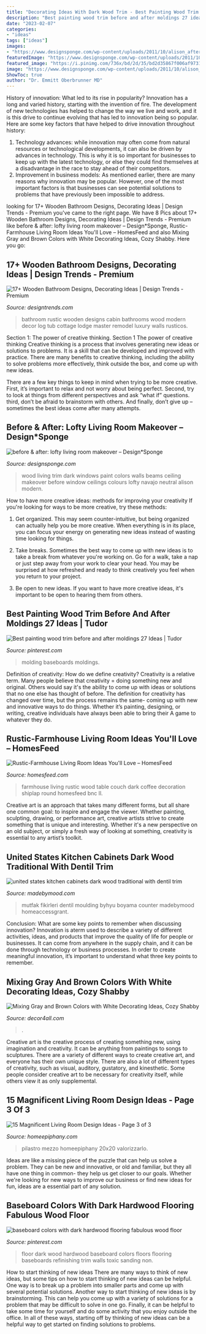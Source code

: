 ```yaml
---
title: "Decorating Ideas With Dark Wood Trim - Best Painting Wood Trim Before And After Moldings 27 Ideas"
description: "Best painting wood trim before and after moldings 27 ideas"
date: "2023-02-07"
categories:
- "ideas"
tags: ["ideas"]
images:
- "https://www.designsponge.com/wp-content/uploads/2011/10/alison_after1.jpg"
featuredImage: "https://www.designsponge.com/wp-content/uploads/2011/10/alison_after1.jpg"
featured_image: "https://i.pinimg.com/736x/bd/2d/35/bd2d35867f006af9731a7fa7ae29fe7a.jpg"
image: "https://www.designsponge.com/wp-content/uploads/2011/10/alison_after1.jpg"
ShowToc: true
author: "Dr. Emmitt Oberbrunner MD"
---
```



History of innovation: What led to its rise in popularity?
Innovation has a long and varied history, starting with the invention of fire. The development of new technologies has helped to change the way we live and work, and it is this drive to continue evolving that has led to innovation being so popular. Here are some key factors that have helped to drive innovation throughout history: 
1) Technology advances: while innovation may often come from natural resources or technological developments, it can also be driven by advances in technology. This is why it is so important for businesses to keep up with the latest technology, or else they could find themselves at a disadvantage in the race to stay ahead of their competitors. 
2) Improvement in business models: As mentioned earlier, there are many reasons why innovation may be popular. However, one of the most important factors is that businesses can see potential solutions to problems that have previously been impossible to address.

	

		
looking for 17+ Wooden Bathroom Designs, Decorating Ideas | Design Trends - Premium you've came to the right page. We have 8 Pics about 17+ Wooden Bathroom Designs, Decorating Ideas | Design Trends - Premium like before &amp; after: lofty living room makeover – Design*Sponge, Rustic-Farmhouse Living Room Ideas You&#039;ll Love – HomesFeed and also Mixing Gray and Brown Colors with White Decorating Ideas, Cozy Shabby. Here you go:
		
    
## 17+ Wooden Bathroom Designs, Decorating Ideas | Design Trends - Premium

<img loading=lazy src="https://images.designtrends.com/wp-content/uploads/2016/03/09141514/Wooden-Rustic-Bathroom.jpg" onerror="this.onerror=null;this.src='https://tse4.mm.bing.net/th?id=OIP.cdKEIhKBkmZWffZsuvgh4QHaLH&amp;pid=15.1';" alt="17+ Wooden Bathroom Designs, Decorating Ideas | Design Trends - Premium">

_Source: designtrends.com_

>bathroom rustic wooden designs cabin bathrooms wood modern decor log tub cottage lodge master remodel luxury walls rusticos. 

	

Section 1: The power of creative thinking.
Section 1 The power of creative thinking
Creative thinking is a process that involves generating new ideas or solutions to problems. It is a skill that can be developed and improved with practice. There are many benefits to creative thinking, including the ability to solve problems more effectively, think outside the box, and come up with new ideas.

There are a few key things to keep in mind when trying to be more creative. First, it’s important to relax and not worry about being perfect. Second, try to look at things from different perspectives and ask “what if” questions. third, don’t be afraid to brainstorm with others. And finally, don’t give up – sometimes the best ideas come after many attempts.

    
## Before &amp; After: Lofty Living Room Makeover – Design*Sponge

<img loading=lazy src="https://www.designsponge.com/wp-content/uploads/2011/10/alison_after1.jpg" onerror="this.onerror=null;this.src='https://tse4.mm.bing.net/th?id=OIP.0niShVJFeAYVH0uII7nZEAHaKU&amp;pid=15.1';" alt="before &amp; after: lofty living room makeover – Design*Sponge">

_Source: designsponge.com_

>wood living trim dark windows paint colors walls beams ceiling makeover before window ceilings colours lofty navajo neutral alison modern. 

	

How to have more creative ideas: methods for improving your creativity
If you're looking for ways to be more creative, try these methods:
1. Get organized. This may seem counter-intuitive, but being organized can actually help you be more creative. When everything is in its place, you can focus your energy on generating new ideas instead of wasting time looking for things.

2. Take breaks. Sometimes the best way to come up with new ideas is to take a break from whatever you're working on. Go for a walk, take a nap or just step away from your work to clear your head. You may be surprised at how refreshed and ready to think creatively you feel when you return to your project.

3. Be open to new ideas. If you want to have more creative ideas, it's important to be open to hearing them from others.

    
## Best Painting Wood Trim Before And After Moldings 27 Ideas | Tudor

<img loading=lazy src="https://i.pinimg.com/736x/01/bf/6a/01bf6a722df63cc7196fd1a98e4461ed.jpg" onerror="this.onerror=null;this.src='https://tse1.mm.bing.net/th?id=OIP.Wv2R9hiHLCvbqUv9UwRKdwAAAA&amp;pid=15.1';" alt="Best painting wood trim before and after moldings 27 Ideas | Tudor">

_Source: pinterest.com_

>molding baseboards moldings. 

	

Definition of creativity: How do we define creativity?
Creativity is a relative term. Many people believe that creativity = doing something new and original. Others would say it's the ability to come up with ideas or solutions that no one else has thought of before. The definition for creativity has changed over time, but the process remains the same- coming up with new and innovative ways to do things. Whether it’s painting, designing, or writing, creative individuals have always been able to bring their A game to whatever they do.

    
## Rustic-Farmhouse Living Room Ideas You&#039;ll Love – HomesFeed

<img loading=lazy src="http://homesfeed.com/wp-content/uploads/2018/07/farmhouse-rustic-living-room-idea-white-shiplap-ceilings-dark-wood-floorings-wood-round-top-coffee-table-white-couch-white-upholstered-armchair-chalkboard-wall-decoration.jpg" onerror="this.onerror=null;this.src='https://tse3.mm.bing.net/th?id=OIP.Of23dTmxlTEngBiEpLJw7gHaLF&amp;pid=15.1';" alt="Rustic-Farmhouse Living Room Ideas You&#039;ll Love – HomesFeed">

_Source: homesfeed.com_

>farmhouse living rustic wood table couch dark coffee decoration shiplap round homesfeed bnc ll. 

	

Creative art is an approach that takes many different forms, but all share one common goal: to inspire and engage the viewer. Whether painting, sculpting, drawing, or performance art, creative artists strive to create something that is unique and interesting. Whether it's a new perspective on an old subject, or simply a fresh way of looking at something, creativity is essential to any artist’s toolkit.

    
## United States Kitchen Cabinets Dark Wood Traditional With Dentil Trim

<img loading=lazy src="https://madebymood.com/wp-content/uploads/2018/03/united-states-kitchen-cabinets-dark-wood-with-contemporary-casserole-dishes-traditional-and-ceiling-beams.jpg" onerror="this.onerror=null;this.src='https://tse1.mm.bing.net/th?id=OIP.sAvqYi7hJ6WTxSde0XWy1AHaLJ&amp;pid=15.1';" alt="united states kitchen cabinets dark wood traditional with dentil trim">

_Source: madebymood.com_

>mutfak fikirleri dentil moulding byhyu boyama counter madebymood homeaccessgrant. 

	

Conclusion: What are some key points to remember when discussing innovation?
Innovation is aterm used to describe a variety of different activities, ideas, and products that improve the quality of life for people or businesses. It can come from anywhere in the supply chain, and it can be done through technology or business processes. In order to create meaningful innovation, it’s important to understand what three key points to remember.

    
## Mixing Gray And Brown Colors With White Decorating Ideas, Cozy Shabby

<img loading=lazy src="https://decor4all.com/wp-content/uploads/2015/07/shabby-chic-ideas-vintage-style-13.jpg" onerror="this.onerror=null;this.src='https://tse4.mm.bing.net/th?id=OIP.ZaVv5DIX_WuPl_QrBjOVqwHaJ3&amp;pid=15.1';" alt="Mixing Gray and Brown Colors with White Decorating Ideas, Cozy Shabby">

_Source: decor4all.com_

>. 

	

Creative art is the creative process of creating something new, using imagination and creativity. It can be anything from paintings to songs to sculptures. There are a variety of different ways to create creative art, and everyone has their own unique style. There are also a lot of different types of creativity, such as visual, auditory, gustatory, and kinesthetic. Some people consider creative art to be necessary for creativity itself, while others view it as only supplemental.

    
## 15 Magnificent Living Room Design Ideas - Page 3 Of 3

<img loading=lazy src="https://homeepiphany.com/wp-content/uploads/2017/09/living-rooms_412-768x1025.jpg" onerror="this.onerror=null;this.src='https://tse3.mm.bing.net/th?id=OIP.Uj5f9KTiLmHD_kO8jnUMIQHaJ4&amp;pid=15.1';" alt="15 Magnificent Living Room Design Ideas - Page 3 of 3">

_Source: homeepiphany.com_

>pilastro mezzo homeepiphany 20x20 valorizzarlo. 

	

Ideas are like a missing piece of the puzzle that can help us solve a problem. They can be new and innovative, or old and familiar, but they all have one thing in common- they help us get closer to our goals. Whether we're looking for new ways to improve our business or find new ideas for fun, ideas are a essential part of any solution.

    
## Baseboard Colors With Dark Hardwood Flooring Fabulous Wood Floor

<img loading=lazy src="https://i.pinimg.com/736x/bd/2d/35/bd2d35867f006af9731a7fa7ae29fe7a.jpg" onerror="this.onerror=null;this.src='https://tse4.mm.bing.net/th?id=OIP.0aiRByTUuoXAg1fRn7AevwHaJ3&amp;pid=15.1';" alt="baseboard colors with dark hardwood flooring fabulous wood floor">

_Source: pinterest.com_

>floor dark wood hardwood baseboard colors floors flooring baseboards refinishing trim walls toxic sanding non. 

	

How to start thinking of new ideas
There are many ways to think of new ideas, but some tips on how to start thinking of new ideas can be helpful. One way is to break up a problem into smaller parts and come up with several potential solutions. Another way to start thinking of new ideas is by brainstorming. This can help you come up with a variety of solutions for a problem that may be difficult to solve in one go. Finally, it can be helpful to take some time for yourself and do some activity that you enjoy outside the office. In all of these ways, starting off by thinking of new ideas can be a helpful way to get started on finding solutions to problems.

